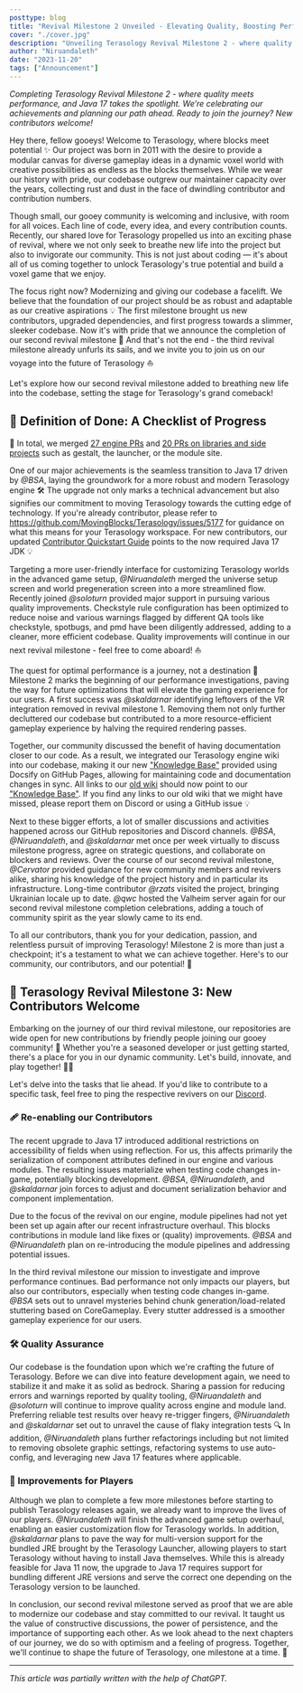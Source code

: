 ```yaml
---
posttype: blog
title: "Revival Milestone 2 Unveiled - Elevating Quality, Boosting Performance, Advancing to Java 17!"
cover: "./cover.jpg"
description: "Unveiling Terasology Revival Milestone 2 - where quality meets performance, and Java 17 takes the spotlight. We’re celebrating our achievements and planning our path ahead. Ready to join the journey? New contributors welcome!"
author: "Niruandaleth"
date: "2023-11-20"
tags: ["Announcement"]
---
```


_Completing Terasology Revival Milestone 2 - where quality meets performance, and Java 17 takes the spotlight.
We’re celebrating our achievements and planning our path ahead.
Ready to join the journey? New contributors welcome!_

Hey there, fellow gooeys! Welcome to Terasology, where blocks meet potential ✨
Our project was born in 2011 with the desire to provide a modular canvas for diverse gameplay ideas in a dynamic voxel world with creative possibilities as endless as the blocks themselves.
While we wear our history with pride, our codebase outgrew our maintainer capacity over the years, collecting rust and dust in the face of dwindling contributor and contribution numbers.

Though small, our gooey community is welcoming and inclusive, with room for all voices. Each line of code, every idea, and every contribution counts. 
Recently, our shared love for Terasology propelled us into an exciting phase of revival, where we not only seek to breathe new life into the project but also to invigorate our community.
This is not just about coding — it's about all of us coming together to unlock Terasology's true potential and build a voxel game that we enjoy.

The focus right now? Modernizing and giving our codebase a facelift. We believe that the foundation of our project should be as robust and adaptable as our creative aspirations 💡
The first milestone brought us new contributors, upgraded dependencies, and first progress towards a slimmer, sleeker codebase.
Now it's with pride that we announce the completion of our second revival milestone 🎉
And that's not the end - the third revival milestone already unfurls its sails, and we invite you to join us on our voyage into the future of Terasology ⛵

Let's explore how our second revival milestone added to breathing new life into the codebase, setting the stage for Terasology's grand comeback!

## 📜 Definition of Done: A Checklist of Progress

🎉 In total, we merged [27 engine PRs](https://github.com/MovingBlocks/Terasology/pulls?page=1&q=is%3Apr+sort%3Aupdated-desc+is%3Amerged+merged%3A2023-09-11..2023-11-19) and [20 PRs on libraries and side projects](https://github.com/search?q=-repo%3Amovingblocks%2Fterasology+org%3Amovingblocks+is%3Apr+merged%3A2023-09-11..2023-11-19+&type=pullrequests&p=2) such as gestalt, the launcher, or the module site.

One of our major achievements is the seamless transition to Java 17 driven by _@BSA_, laying the groundwork for a more robust and modern Terasology engine 🛠️
The upgrade not only marks a technical advancement but also signifies our commitment to moving Terasology towards the cutting edge of technology.
If you're already contributor, please refer to https://github.com/MovingBlocks/Terasology/issues/5177 for guidance on what this means for your Terasology workspace.
For new contributors, our updated [Contributor Quickstart Guide](https://terasology.org/Terasology/#/Contributor-Quick-Start) points to the now required Java 17 JDK 💡

Targeting a more user-friendly interface for customizing Terasology worlds in the advanced game setup, _@Niruandaleth_ merged the universe setup screen and world pregeneration screen into a more streamlined flow. Recently joined _@soloturn_ provided major support in pursuing various quality improvements. Checkstyle rule configuration has been optimized to reduce noise and various warnings flagged by different QA tools like checkstyle, spotbugs, and pmd have been diligently addressed, adding to a cleaner, more efficient codebase.
Quality improvements will continue in our next revival milestone - feel free to come aboard! ⛵

The quest for optimal performance is a journey, not a destination 🚀
Milestone 2 marks the beginning of our performance investigations, paving the way for future optimizations that will elevate the gaming experience for our users.
A first success was _@skaldarnar_ identifying leftovers of the VR integration removed in revival milestone 1.
Removing them not only further decluttered our codebase but contributed to a more resource-efficient gameplay experience by halving the required rendering passes.

Together, our community discussed the benefit of having documentation closer to our code.
As a result, we integrated our Terasology engine wiki into our codebase, making it our new ["Knowledge Base"](https://terasology.org/Terasology/#/) provided using Docsify on GitHub Pages, allowing for maintaining code and documentation changes in sync.
All links to our [old wiki](https://github.com/MovingBlocks/Terasology/wiki/) should now point to our ["Knowledge Base"](https://terasology.org/Terasology/#/). If you find any links to our old wiki that we might have missed, please report them on Discord or using a GitHub issue 💡

Next to these bigger efforts, a lot of smaller discussions and activities happened across our GitHub repositories and Discord channels.
_@BSA_, _@Niruandaleth_, and _@skaldarnar_ met once per week virtually to discuss milestone progress, agree on strategic questions, and collaborate on blockers and reviews.
Over the course of our second revival milestone, _@Cervator_ provided guidance for new community members and revivers alike, sharing his knowledge of the project history and in particular its infrastructure.
Long-time contributor _@rzats_ visited the project, bringing Ukrainian locale up to date.
_@qwc_ hosted the Valheim server again for our second revival milestone completion celebrations, adding a touch of community spirit as the year slowly came to its end.

To all our contributors, thank you for your dedication, passion, and relentless pursuit of improving Terasology!
Milestone 2 is more than just a checkpoint; it's a testament to what we can achieve together.
Here's to our community, our contributors, and our potential! 🌈

## 🚀 Terasology Revival Milestone 3: New Contributors Welcome

Embarking on the journey of our third revival milestone, our repositories are wide open for new contributions by friendly people joining our gooey community! 🌟
Whether you're a seasoned developer or just getting started, there's a place for you in our dynamic community. Let's build, innovate, and play together! 🚀💬

Let's delve into the tasks that lie ahead. If you'd like to contribute to a specific task, feel free to ping the respective revivers on our [Discord](https://discord.gg/terasology).

### 🩹 Re-enabling our Contributors

The recent upgrade to Java 17 introduced additional restrictions on accessibility of fields when using reflection.
For us, this affects primarily the serialization of component attributes defined in our engine and various modules.
The resulting issues materialize when testing code changes in-game, potentially blocking development.
_@BSA_, _@Niruandaleth_, and _@skaldarnar_ join forces to adjust and document serialization behavior and component implementation.

Due to the focus of the revival on our engine, module pipelines had not yet been set up again after our recent infrastructure overhaul.
This blocks contributions in module land like fixes or (quality) improvements. 
_@BSA_ and _@Niruandaleth_ plan on re-introducing the module pipelines and addressing potential issues.

In the third revival milestone our mission to investigate and improve performance continues.
Bad performance not only impacts our players, but also our contributors, especially when testing code changes in-game.
_@BSA_ sets out to unravel mysteries behind chunk generation/load-related stuttering based on CoreGameplay. Every stutter addressed is a smoother gameplay experience for our users.

### 🛠️ Quality Assurance

Our codebase is the foundation upon which we're crafting the future of Terasology.
Before we can dive into feature development again, we need to stabilize it and make it as solid as bedrock.
Sharing a passion for reducing errors and warnings reported by quality tooling, _@Niruandaleth_ and _@soloturn_ will continue to improve quality across engine and module land.
Preferring reliable test results over heavy re-trigger fingers, _@Niruandaleth_ and _@skaldarnar_ set out to unravel the cause of flaky integration tests 🔍
In addition, _@Niruandaleth_ plans further refactorings including but not limited to removing obsolete graphic settings, refactoring systems to use auto-config, and leveraging new Java 17 features where applicable.

### 🌟 Improvements for Players

Although we plan to complete a few more milestones before starting to publish Terasology releases again, we already want to improve the lives of our players.
_@Niruandaleth_ will finish the advanced game setup overhaul, enabling an easier customization flow for Terasology worlds.
In addition, _@skaldarnar_ plans to pave the way for multi-version support for the bundled JRE brought by the Terasology Launcher, allowing players to start Terasology without having to install Java themselves. While this is already feasible for Java 11 now, the upgrade to Java 17 requires support for bundling different JRE versions and serve the correct one depending on the Terasology version to be launched.

In conclusion, our second revival milestone served as proof that we are able to modernize our codebase and stay committed to our revival.
It taught us the value of constructive discussions, the power of persistence, and the importance of supporting each other.
As we look ahead to the next chapters of our journey, we do so with optimism and a feeling of progress.
Together, we'll continue to shape the future of Terasology, one milestone at a time. 🌠

---

_This article was partially written with the help of ChatGPT._
